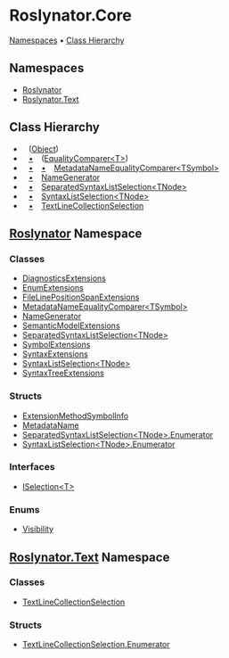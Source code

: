 # Roslynator\.Core

[Namespaces](#namespaces) &#x2022; [Class Hierarchy](#class-hierarchy)

## Namespaces

* [Roslynator](../../docs/api/Roslynator/README.md)
* [Roslynator.Text](../../docs/api/Roslynator/Text/README.md)

## Class Hierarchy

* &ensp; \([Object](https://docs.microsoft.com/en-us/dotnet/api/system.object)\)<a id="class-hierarchy-System_Object"></a>
* &ensp; [&bull;](#class-hierarchy-System_Object "Object") &ensp; \([EqualityComparer\<T>](https://docs.microsoft.com/en-us/dotnet/api/system.collections.generic.equalitycomparer-1)\)<a id="class-hierarchy-System_Collections_Generic_EqualityComparer_1"></a>
* &ensp; [&bull;](#class-hierarchy-System_Object "Object") &ensp; [&bull;](#class-hierarchy-System_Collections_Generic_EqualityComparer_1 "EqualityComparer<T>") &ensp; [MetadataNameEqualityComparer\<TSymbol>](../../docs/api/Roslynator/MetadataNameEqualityComparer-1/README.md)<a id="class-hierarchy-Roslynator_MetadataNameEqualityComparer_1"></a>
* &ensp; [&bull;](#class-hierarchy-System_Object "Object") &ensp; [NameGenerator](../../docs/api/Roslynator/NameGenerator/README.md)<a id="class-hierarchy-Roslynator_NameGenerator"></a>
* &ensp; [&bull;](#class-hierarchy-System_Object "Object") &ensp; [SeparatedSyntaxListSelection\<TNode>](../../docs/api/Roslynator/SeparatedSyntaxListSelection-1/README.md)<a id="class-hierarchy-Roslynator_SeparatedSyntaxListSelection_1"></a>
* &ensp; [&bull;](#class-hierarchy-System_Object "Object") &ensp; [SyntaxListSelection\<TNode>](../../docs/api/Roslynator/SyntaxListSelection-1/README.md)<a id="class-hierarchy-Roslynator_SyntaxListSelection_1"></a>
* &ensp; [&bull;](#class-hierarchy-System_Object "Object") &ensp; [TextLineCollectionSelection](../../docs/api/Roslynator/Text/TextLineCollectionSelection/README.md)<a id="class-hierarchy-Roslynator_Text_TextLineCollectionSelection"></a>

## [Roslynator](../../docs/api/Roslynator/README.md) Namespace

### Classes

* [DiagnosticsExtensions](../../docs/api/Roslynator/DiagnosticsExtensions/README.md)
* [EnumExtensions](../../docs/api/Roslynator/EnumExtensions/README.md)
* [FileLinePositionSpanExtensions](../../docs/api/Roslynator/FileLinePositionSpanExtensions/README.md)
* [MetadataNameEqualityComparer\<TSymbol>](../../docs/api/Roslynator/MetadataNameEqualityComparer-1/README.md)
* [NameGenerator](../../docs/api/Roslynator/NameGenerator/README.md)
* [SemanticModelExtensions](../../docs/api/Roslynator/SemanticModelExtensions/README.md)
* [SeparatedSyntaxListSelection\<TNode>](../../docs/api/Roslynator/SeparatedSyntaxListSelection-1/README.md)
* [SymbolExtensions](../../docs/api/Roslynator/SymbolExtensions/README.md)
* [SyntaxExtensions](../../docs/api/Roslynator/SyntaxExtensions/README.md)
* [SyntaxListSelection\<TNode>](../../docs/api/Roslynator/SyntaxListSelection-1/README.md)
* [SyntaxTreeExtensions](../../docs/api/Roslynator/SyntaxTreeExtensions/README.md)

### Structs

* [ExtensionMethodSymbolInfo](../../docs/api/Roslynator/ExtensionMethodSymbolInfo/README.md)
* [MetadataName](../../docs/api/Roslynator/MetadataName/README.md)
* [SeparatedSyntaxListSelection\<TNode>.Enumerator](../../docs/api/Roslynator/SeparatedSyntaxListSelection-1/Enumerator/README.md)
* [SyntaxListSelection\<TNode>.Enumerator](../../docs/api/Roslynator/SyntaxListSelection-1/Enumerator/README.md)

### Interfaces

* [ISelection\<T>](../../docs/api/Roslynator/ISelection-1/README.md)

### Enums

* [Visibility](../../docs/api/Roslynator/Visibility/README.md)

## [Roslynator.Text](../../docs/api/Roslynator/Text/README.md) Namespace

### Classes

* [TextLineCollectionSelection](../../docs/api/Roslynator/Text/TextLineCollectionSelection/README.md)

### Structs

* [TextLineCollectionSelection.Enumerator](../../docs/api/Roslynator/Text/TextLineCollectionSelection/Enumerator/README.md)
